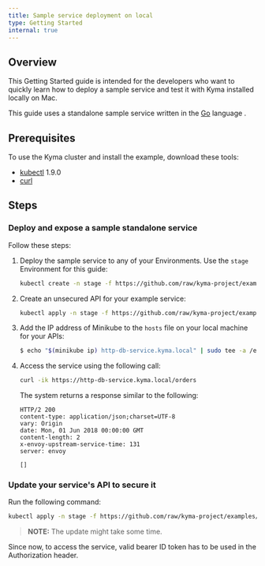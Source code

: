 ```yaml
---
title: Sample service deployment on local
type: Getting Started
internal: true
---
```


## Overview

This Getting Started guide is intended for the developers who want to quickly learn how to deploy a sample service and test it with Kyma installed locally on Mac.

This guide uses a standalone sample service written in the [Go](http://golang.org) language .

## Prerequisites

To use the Kyma cluster and install the example, download these tools:

- [kubectl](https://kubernetes.io/docs/tasks/tools/install-kubectl/) 1.9.0
- [curl](https://github.com/curl/curl)

## Steps

### Deploy and expose a sample standalone service

Follow these steps:

1. Deploy the sample service to any of your Environments. Use the `stage` Environment for this guide:

   ```bash
   kubectl create -n stage -f https://github.com/raw/kyma-project/examples/master/http-db-service/deployment/deployment.yaml
   ```

2. Create an unsecured API for your example service:

   ```bash
   kubectl apply -n stage -f https://github.com/raw/kyma-project/examples/master/gateway/service/api-without-auth.yaml
   ```

3. Add the IP address of Minikube to the `hosts` file on your local machine for your APIs:

   ```bash
   $ echo "$(minikube ip) http-db-service.kyma.local" | sudo tee -a /etc/hosts
   ```

4. Access the service using the following call:
   ```bash
   curl -ik https://http-db-service.kyma.local/orders
   ```

    The system returns a response similar to the following:
   ```
   HTTP/2 200
   content-type: application/json;charset=UTF-8
   vary: Origin
   date: Mon, 01 Jun 2018 00:00:00 GMT
   content-length: 2
   x-envoy-upstream-service-time: 131
   server: envoy

   []
   ```

### Update your service's API to secure it

Run the following command:

   ```bash
   kubectl apply -n stage -f https://github.com/raw/kyma-project/examples/master/gateway/service/api-with-auth.yaml
   ```

>**NOTE:** The update might take some time.

Since now, to access the service, valid bearer ID token has to be used in the Authorization header.
